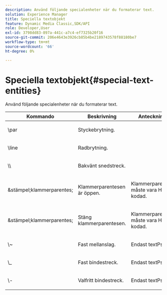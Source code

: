 ```yaml
---
description: Använd följande specialenheter när du formaterar text.
solution: Experience Manager
title: Speciella textobjekt
feature: Dynamic Media Classic,SDK/API
role: Developer,User
exl-id: 3798dd83-897a-441c-a7c4-ef7325b20f16
source-git-commit: 206e4643e3926cb85b4be2189743578f88180be7
workflow-type: tm+mt
source-wordcount: '66'
ht-degree: 0%

---
```


# Speciella textobjekt{#special-text-entities}

Använd följande specialenheter när du formaterar text.

<table id="table_CFEB845C1B9A475CA52ECDFA9BB59A9D"> 
 <thead> 
  <tr> 
   <th class="entry"> Kommando </th> 
   <th class="entry"> Beskrivning </th> 
   <th class="entry"> Anteckningar </th> 
  </tr> 
 </thead>
 <tbody> 
  <tr> 
   <td> <span class="codeph"> \par</span> </td> 
   <td> <p>Styckebrytning. </p> </td> 
   <td> <p> </p> </td> 
  </tr> 
  <tr> 
   <td> <span class="codeph"> \line </span> </td> 
   <td> <p>Radbrytning. </p> </td> 
   <td> <p> </p> </td> 
  </tr> 
  <tr> 
   <td> <span class="codeph"> \\ </span> </td> 
   <td> <p>Bakvänt snedstreck. </p> </td> 
   <td> <p> </p> </td> 
  </tr> 
  <tr> 
   <td> <span class="codeph"> &amp;stämpel;klammerparentes; </span> </td> 
   <td> <p>Klammerparentesen är öppen. </p> </td> 
   <td> <p>Klammerparentesen måste vara HTTP-kodad. </p> </td> 
  </tr> 
  <tr> 
   <td> <span class="codeph"> &amp;stämpel;klammerparentes; </span> </td> 
   <td> <p>Stäng klammerparentesen. </p> </td> 
   <td> <p>Klammerparentesen måste vara HTTP-kodad. </p> </td> 
  </tr> 
  <tr> 
   <td> <span class="codeph"> \~ </span> </td> 
   <td> <p>Fast mellanslag. </p> </td> 
   <td> <p>Endast <span class="codeph"> textPs=</span>. </p> </td> 
  </tr> 
  <tr> 
   <td> <span class="codeph"> \_</span> </td> 
   <td> <p>Fast bindestreck. </p> </td> 
   <td> <p>Endast <span class="codeph"> textPs=</span>. </p> </td> 
  </tr> 
  <tr> 
   <td> <span class="codeph"> \- </span> </td> 
   <td> <p>Valfritt bindestreck. </p> </td> 
   <td> <p>Endast <span class="codeph"> textPs=</span>. </p> </td> 
  </tr> 
 </tbody> 
</table>
